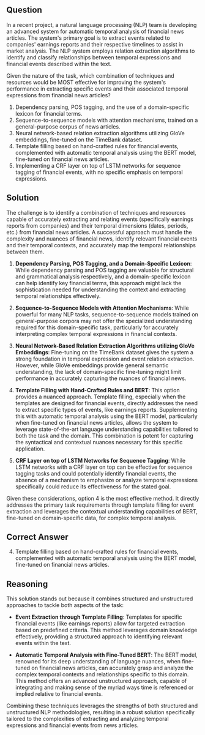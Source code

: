 ## Question
In a recent project, a natural language processing (NLP) team is developing an advanced system for automatic temporal analysis of financial news articles. The system's primary goal is to extract events related to companies' earnings reports and their respective timelines to assist in market analysis. The NLP system employs relation extraction algorithms to identify and classify relationships between temporal expressions and financial events described within the text.

Given the nature of the task, which combination of techniques and resources would be MOST effective for improving the system's performance in extracting specific events and their associated temporal expressions from financial news articles?

1. Dependency parsing, POS tagging, and the use of a domain-specific lexicon for financial terms.
2. Sequence-to-sequence models with attention mechanisms, trained on a general-purpose corpus of news articles.
3. Neural network-based relation extraction algorithms utilizing GloVe embeddings, fine-tuned on the TimeBank dataset.
4. Template filling based on hand-crafted rules for financial events, complemented with automatic temporal analysis using the BERT model, fine-tuned on financial news articles.
5. Implementing a CRF layer on top of LSTM networks for sequence tagging of financial events, with no specific emphasis on temporal expressions.

## Solution

The challenge is to identify a combination of techniques and resources capable of accurately extracting and relating events (specifically earnings reports from companies) and their temporal dimensions (dates, periods, etc.) from financial news articles. A successful approach must handle the complexity and nuances of financial news, identify relevant financial events and their temporal contexts, and accurately map the temporal relationships between them.

1. **Dependency Parsing, POS Tagging, and a Domain-Specific Lexicon**: While dependency parsing and POS tagging are valuable for structural and grammatical analysis respectively, and a domain-specific lexicon can help identify key financial terms, this approach might lack the sophistication needed for understanding the context and extracting temporal relationships effectively.

2. **Sequence-to-Sequence Models with Attention Mechanisms**: While powerful for many NLP tasks, sequence-to-sequence models trained on general-purpose corpora may not offer the specialized understanding required for this domain-specific task, particularly for accurately interpreting complex temporal expressions in financial contexts.

3. **Neural Network-Based Relation Extraction Algorithms utilizing GloVe Embeddings**: Fine-tuning on the TimeBank dataset gives the system a strong foundation in temporal expression and event relation extraction. However, while GloVe embeddings provide general semantic understanding, the lack of domain-specific fine-tuning might limit performance in accurately capturing the nuances of financial news.

4. **Template Filling with Hand-Crafted Rules and BERT**: This option provides a nuanced approach. Template filling, especially when the templates are designed for financial events, directly addresses the need to extract specific types of events, like earnings reports. Supplementing this with automatic temporal analysis using the BERT model, particularly when fine-tuned on financial news articles, allows the system to leverage state-of-the-art language understanding capabilities tailored to both the task and the domain. This combination is potent for capturing the syntactical and contextual nuances necessary for this specific application.

5. **CRF Layer on top of LSTM Networks for Sequence Tagging**: While LSTM networks with a CRF layer on top can be effective for sequence tagging tasks and could potentially identify financial events, the absence of a mechanism to emphasize or analyze temporal expressions specifically could reduce its effectiveness for the stated goal.

Given these considerations, option 4 is the most effective method. It directly addresses the primary task requirements through template filling for event extraction and leverages the contextual understanding capabilities of BERT, fine-tuned on domain-specific data, for complex temporal analysis.

## Correct Answer

4. Template filling based on hand-crafted rules for financial events, complemented with automatic temporal analysis using the BERT model, fine-tuned on financial news articles.

## Reasoning

This solution stands out because it combines structured and unstructured approaches to tackle both aspects of the task:

- **Event Extraction through Template Filling**: Templates for specific financial events (like earnings reports) allow for targeted extraction based on predefined criteria. This method leverages domain knowledge effectively, providing a structured approach to identifying relevant events within the text.

- **Automatic Temporal Analysis with Fine-Tuned BERT**: The BERT model, renowned for its deep understanding of language nuances, when fine-tuned on financial news articles, can accurately grasp and analyze the complex temporal contexts and relationships specific to this domain. This method offers an advanced unstructured approach, capable of integrating and making sense of the myriad ways time is referenced or implied relative to financial events.

Combining these techniques leverages the strengths of both structured and unstructured NLP methodologies, resulting in a robust solution specifically tailored to the complexities of extracting and analyzing temporal expressions and financial events from news articles.